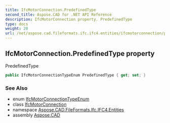 ```yaml
---
title: IfcMotorConnection.PredefinedType
second_title: Aspose.CAD for .NET API Reference
description: IfcMotorConnection property. PredefinedType
type: docs
weight: 20
url: /net/aspose.cad.fileformats.ifc.ifc4.entities/ifcmotorconnection/predefinedtype/
---
```

## IfcMotorConnection.PredefinedType property

PredefinedType

```csharp
public IfcMotorConnectionTypeEnum PredefinedType { get; set; }
```

### See Also

* enum [IfcMotorConnectionTypeEnum](../../../aspose.cad.fileformats.ifc.ifc4.types/ifcmotorconnectiontypeenum/)
* class [IfcMotorConnection](../)
* namespace [Aspose.CAD.FileFormats.Ifc.IFC4.Entities](../../ifcmotorconnection/)
* assembly [Aspose.CAD](../../../)


